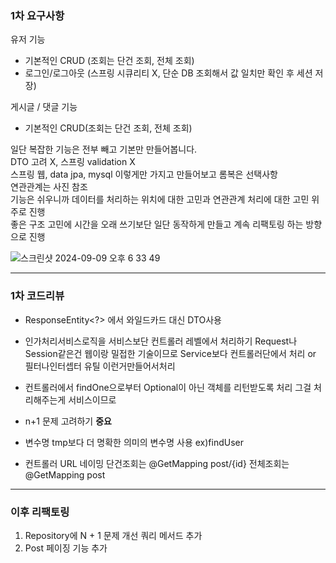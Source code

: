 ### 1차 요구사항

유저 기능  <br>
- 기본적인 CRUD (조회는 단건 조회, 전체 조회)  <br>
- 로그인/로그아웃 (스프링 시큐리티 X, 단순 DB 조회해서 값 일치만 확인 후 세션 저장)  <br>

게시글 / 댓글 기능  <br>
- 기본적인 CRUD(조회는 단건 조회, 전체 조회)  <br>

일단 복잡한 기능은 전부 빼고 기본만 만들어봅니다.  <br>
DTO 고려 X, 스프링 validation X  <br>
스프링 웹, data jpa, mysql 이렇게만 가지고 만들어보고 롬복은 선택사항  <br>
연관관계는 사진 참조  <br>
기능은 쉬우니까 데이터를 처리하는 위치에 대한 고민과 연관관계 처리에 대한 고민 위주로 진행  <br>
좋은 구조 고민에 시간을 오래 쓰기보단 일단 동작하게 만들고 계속 리팩토링 하는 방향으로 진행  <br>

![스크린샷 2024-09-09 오후 6 33 49](https://github.com/user-attachments/assets/37694cfc-84dd-4941-abf7-45f5b5e6c0a4)

***

### 1차 코드리뷰

- ResponseEntity<?> 에서 와일드카드 대신 DTO사용

- 인가처리서비스로직을 서비스보단 컨트롤러 레벨에서 처리하기
Request나 Session같은건 웹이랑 밀접한 기술이므로 Service보다 컨트롤러단에서 처리 or 필터나인터셉터 유틸 이런거만들어서처리

- 컨트롤러에서 findOne으로부터 Optional이 아닌 객체를 리턴받도록 처리
그걸 처리해주는게 서비스이므로

- n+1 문제 고려하기 **중요**

- 변수명 tmp보다 더 명확한 의미의 변수명 사용 ex)findUser

- 컨트롤러 URL 네이밍
단건조회는 @GetMapping post/{id}
전체조회는 @GetMapping post

***
### 이후 리팩토링
1. Repository에 N + 1 문제 개선 쿼리 메서드 추가
2. Post 페이징 기능 추가
